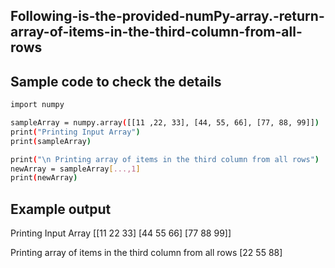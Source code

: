 ## Following-is-the-provided-numPy-array.-return-array-of-items-in-the-third-column-from-all-rows
## Sample code to check the details 
```sh
import numpy

sampleArray = numpy.array([[11 ,22, 33], [44, 55, 66], [77, 88, 99]]) 
print("Printing Input Array")
print(sampleArray)

print("\n Printing array of items in the third column from all rows")
newArray = sampleArray[...,1]
print(newArray)
```
## Example output
Printing Input Array
[[11 22 33]
 [44 55 66]
 [77 88 99]]

 Printing array of items in the third column from all rows
[22 55 88]
